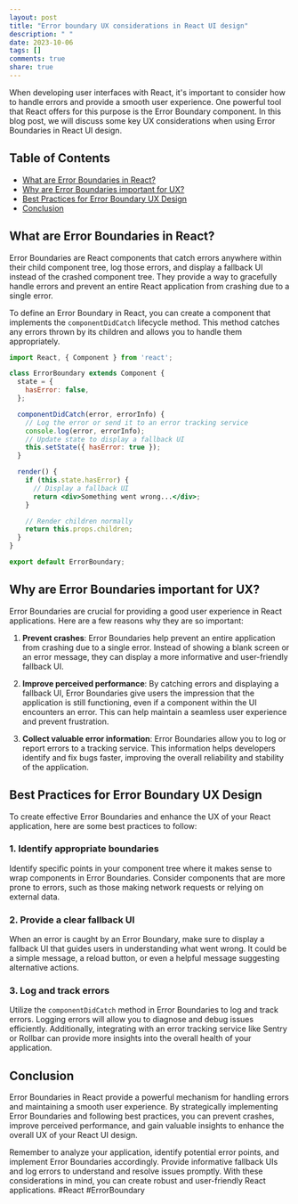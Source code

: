 ```yaml
---
layout: post
title: "Error boundary UX considerations in React UI design"
description: " "
date: 2023-10-06
tags: []
comments: true
share: true
---
```


When developing user interfaces with React, it's important to consider how to handle errors and provide a smooth user experience. One powerful tool that React offers for this purpose is the Error Boundary component. In this blog post, we will discuss some key UX considerations when using Error Boundaries in React UI design.

## Table of Contents
- [What are Error Boundaries in React?](#what-are-error-boundaries-in-react)
- [Why are Error Boundaries important for UX?](#why-are-error-boundaries-important-for-ux)
- [Best Practices for Error Boundary UX Design](#best-practices-for-error-boundary-ux-design)
- [Conclusion](#conclusion)


## What are Error Boundaries in React?

Error Boundaries are React components that catch errors anywhere within their child component tree, log those errors, and display a fallback UI instead of the crashed component tree. They provide a way to gracefully handle errors and prevent an entire React application from crashing due to a single error.

To define an Error Boundary in React, you can create a component that implements the `componentDidCatch` lifecycle method. This method catches any errors thrown by its children and allows you to handle them appropriately.

```jsx
import React, { Component } from 'react';

class ErrorBoundary extends Component {
  state = {
    hasError: false,
  };

  componentDidCatch(error, errorInfo) {
    // Log the error or send it to an error tracking service
    console.log(error, errorInfo);
    // Update state to display a fallback UI
    this.setState({ hasError: true });
  }

  render() {
    if (this.state.hasError) {
      // Display a fallback UI
      return <div>Something went wrong...</div>;
    }

    // Render children normally
    return this.props.children;
  }
}

export default ErrorBoundary;
```

## Why are Error Boundaries important for UX?

Error Boundaries are crucial for providing a good user experience in React applications. Here are a few reasons why they are so important:

1. **Prevent crashes**: Error Boundaries help prevent an entire application from crashing due to a single error. Instead of showing a blank screen or an error message, they can display a more informative and user-friendly fallback UI.

2. **Improve perceived performance**: By catching errors and displaying a fallback UI, Error Boundaries give users the impression that the application is still functioning, even if a component within the UI encounters an error. This can help maintain a seamless user experience and prevent frustration.

3. **Collect valuable error information**: Error Boundaries allow you to log or report errors to a tracking service. This information helps developers identify and fix bugs faster, improving the overall reliability and stability of the application.

## Best Practices for Error Boundary UX Design

To create effective Error Boundaries and enhance the UX of your React application, here are some best practices to follow:

### 1. Identify appropriate boundaries

Identify specific points in your component tree where it makes sense to wrap components in Error Boundaries. Consider components that are more prone to errors, such as those making network requests or relying on external data.

### 2. Provide a clear fallback UI

When an error is caught by an Error Boundary, make sure to display a fallback UI that guides users in understanding what went wrong. It could be a simple message, a reload button, or even a helpful message suggesting alternative actions.

### 3. Log and track errors

Utilize the `componentDidCatch` method in Error Boundaries to log and track errors. Logging errors will allow you to diagnose and debug issues efficiently. Additionally, integrating with an error tracking service like Sentry or Rollbar can provide more insights into the overall health of your application.

## Conclusion

Error Boundaries in React provide a powerful mechanism for handling errors and maintaining a smooth user experience. By strategically implementing Error Boundaries and following best practices, you can prevent crashes, improve perceived performance, and gain valuable insights to enhance the overall UX of your React UI design.

Remember to analyze your application, identify potential error points, and implement Error Boundaries accordingly. Provide informative fallback UIs and log errors to understand and resolve issues promptly. With these considerations in mind, you can create robust and user-friendly React applications. #React #ErrorBoundary